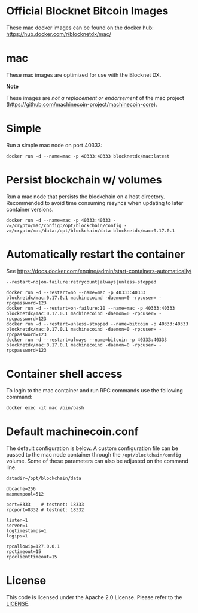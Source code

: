 Official Blocknet Bitcoin Images
=================================

These mac docker images can be found on the docker hub: https://hub.docker.com/r/blocknetdx/mac/

mac
========

These mac images are optimized for use with the Blocknet DX.

**Note**

These images are _not a replacement or endorsement_ of the mac project (https://github.com/machinecoin-project/machinecoin-core).


Simple
======

Run a simple mac node on port 40333:
```
docker run -d --name=mac -p 40333:40333 blocknetdx/mac:latest
```


Persist blockchain w/ volumes
=============================

Run a mac node that persists the blockchain on a host directory. Recommended to avoid time consuming resyncs when updating to later container versions.
```
docker run -d --name=mac -p 40333:40333 -v=/crypto/mac/config:/opt/blockchain/config -v=/crypto/mac/data:/opt/blockchain/data blocknetdx/mac:0.17.0.1
```


Automatically restart the container
===================================

See https://docs.docker.com/engine/admin/start-containers-automatically/

`--restart=no|on-failure:retrycount|always|unless-stopped`

```
docker run -d --restart=no --name=mac -p 40333:40333 blocknetdx/mac:0.17.0.1 machinecoind -daemon=0 -rpcuser= -rpcpassword=123
docker run -d --restart=on-failure:10 --name=mac -p 40333:40333 blocknetdx/mac:0.17.0.1 machinecoind -daemon=0 -rpcuser= -rpcpassword=123
docker run -d --restart=unless-stopped --name=bitcoin -p 40333:40333 blocknetdx/mac:0.17.0.1 machinecoind -daemon=0 -rpcuser= -rpcpassword=123
docker run -d --restart=always --name=bitcoin -p 40333:40333 blocknetdx/mac:0.17.0.1 machinecoind -daemon=0 -rpcuser= -rpcpassword=123
```


Container shell access
======================

To login to the mac container and run RPC commands use the following command:
```
docker exec -it mac /bin/bash
```


Default machinecoin.conf
=====================

The default configuration is below. A custom configuration file can be passed to the mac  node container through the `/opt/blockchain/config` volume. Some of these parameters can also be adjusted on the command line.
```
datadir=/opt/blockchain/data

dbcache=256
maxmempool=512

port=8333    # testnet: 18333
rpcport=8332 # testnet: 18332

listen=1
server=1
logtimestamps=1
logips=1

rpcallowip=127.0.0.1
rpctimeout=15
rpcclienttimeout=15
```


License
=======

This code is licensed under the Apache 2.0 License. Please refer to the [LICENSE](https://github.com/BlocknetDX/dockerimages/blob/master/LICENSE).